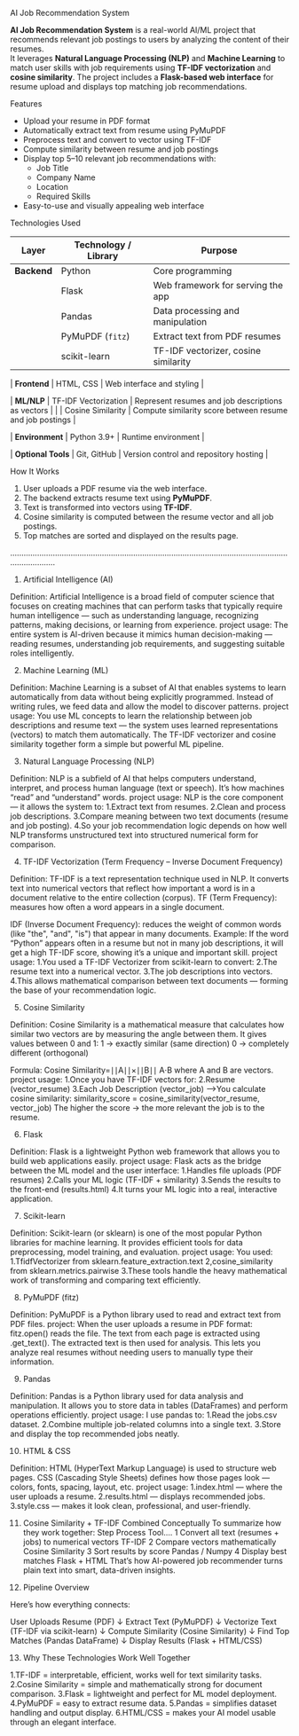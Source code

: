 AI Job Recommendation System

**AI Job Recommendation System** is a real-world AI/ML project that recommends relevant job postings to users by analyzing the content of their resumes.  
It leverages **Natural Language Processing (NLP)** and **Machine Learning** to match user skills with job requirements using **TF-IDF vectorization** and 
**cosine similarity**.  The project includes a **Flask-based web interface** for resume upload and displays top matching job recommendations.


 Features

- Upload your resume in PDF format
- Automatically extract text from resume using PyMuPDF
- Preprocess text and convert to vector using TF-IDF
- Compute similarity between resume and job postings
- Display top 5–10 relevant job recommendations with:
  - Job Title
  - Company Name
  - Location
  - Required Skills
- Easy-to-use and visually appealing web interface


 Technologies Used

| Layer | Technology / Library | Purpose |
|-------|-------------------|---------|
| **Backend** | Python | Core programming |
|  | Flask | Web framework for serving the app |
|  | Pandas | Data processing and manipulation |
|  | PyMuPDF (`fitz`) | Extract text from PDF resumes |
|  | scikit-learn | TF-IDF vectorizer, cosine similarity |

| **Frontend** | HTML, CSS | Web interface and styling |

| **ML/NLP** | TF-IDF Vectorization | Represent resumes and job descriptions as vectors |
|  | Cosine Similarity | Compute similarity score between resume and job postings |

| **Environment** | Python 3.9+ | Runtime environment |

| **Optional Tools** | Git, GitHub | Version control and repository hosting |

 How It Works

1. User uploads a PDF resume via the web interface.
2. The backend extracts resume text using **PyMuPDF**.
3. Text is transformed into vectors using **TF-IDF**.
4. Cosine similarity is computed between the resume vector and all job postings.
5. Top matches are sorted and displayed on the results page.

................................................................................................................................................

1. Artificial Intelligence (AI)

Definition:
Artificial Intelligence is a broad field of computer science that focuses on creating machines that can perform tasks that typically 
require human intelligence — such as understanding language, recognizing patterns, making decisions, or learning from experience.
project usage:
The entire system is AI-driven because it mimics human decision-making — reading resumes, understanding job requirements, and suggesting suitable roles intelligently.

 2. Machine Learning (ML)

Definition:
Machine Learning is a subset of AI that enables systems to learn automatically from data without being explicitly programmed. 
Instead of writing rules, we feed data and allow the model to discover patterns.
project usage:
You use ML concepts to learn the relationship between job descriptions and resume text — the system uses learned representations (vectors) to match them automatically.
The TF-IDF vectorizer and cosine similarity together form a simple but powerful ML pipeline.

 3. Natural Language Processing (NLP)

Definition:
NLP is a subfield of AI that helps computers understand, interpret, and process human language (text or speech). It’s how machines “read” and “understand” words.
project usage:
NLP is the core component — it allows the system to:
1.Extract text from resumes.
2.Clean and process job descriptions.
3.Compare meaning between two text documents (resume and job posting).
4.So your job recommendation logic depends on how well NLP transforms unstructured text into structured numerical form for comparison.

 4. TF-IDF Vectorization (Term Frequency – Inverse Document Frequency)

Definition:
TF-IDF is a text representation technique used in NLP. It converts text into numerical vectors that reflect how important a word is in a document relative to the entire collection (corpus).
TF (Term Frequency): measures how often a word appears in a single document.

IDF (Inverse Document Frequency): reduces the weight of common words (like "the", "and", "is") that appear in many documents.
Example:
If the word “Python” appears often in a resume but not in many job descriptions, it will get a high TF-IDF score, showing it’s a unique and important skill.
project usage:
1.You used a TF-IDF Vectorizer from scikit-learn to convert:
2.The resume text into a numerical vector.
3.The job descriptions into vectors.
4.This allows mathematical comparison between text documents — forming the base of your recommendation logic.

 5. Cosine Similarity

Definition:
Cosine Similarity is a mathematical measure that calculates how similar two vectors are by measuring the angle between them.
It gives values between 0 and 1:
1 → exactly similar (same direction)
0 → completely different (orthogonal)

Formula:
Cosine Similarity=∣∣A∣∣×∣∣B∣∣ A⋅B
	​where A and B are vectors.
project usage:
1.Once you have TF-IDF vectors for:
2.Resume (vector_resume)
3.Each Job Description (vector_job)
   -->You calculate cosine similarity:
similarity_score = cosine_similarity(vector_resume, vector_job)
The higher the score → the more relevant the job is to the resume.

 6. Flask

Definition:
Flask is a lightweight Python web framework that allows you to build web applications easily.
project usage:
Flask acts as the bridge between the ML model and the user interface:
1.Handles file uploads (PDF resumes)
2.Calls your ML logic (TF-IDF + similarity)
3.Sends the results to the front-end (results.html)
4.It turns your ML logic into a real, interactive application.

 7. Scikit-learn

Definition:
Scikit-learn (or sklearn) is one of the most popular Python libraries for machine learning. It provides efficient tools for data preprocessing, model training, and evaluation.
 project usage:
You used:
1.TfidfVectorizer from sklearn.feature_extraction.text
2,cosine_similarity from sklearn.metrics.pairwise
3.These tools handle the heavy mathematical work of transforming and comparing text efficiently.

 8. PyMuPDF (fitz)

Definition:
PyMuPDF is a Python library used to read and extract text from PDF files.
 project:
When the user uploads a resume in PDF format:
fitz.open() reads the file.
The text from each page is extracted using .get_text().
The extracted text is then used for analysis.
This lets you analyze real resumes without needing users to manually type their information.

9. Pandas

Definition:
Pandas is a Python library used for data analysis and manipulation. It allows you to store data
in tables (DataFrames) and perform operations efficiently.
 project usage:
I use pandas to:
1.Read the jobs.csv dataset.
2.Combine multiple job-related columns into a single text.
3.Store and display the top recommended jobs neatly.

 10. HTML & CSS

Definition:
HTML (HyperText Markup Language) is used to structure web pages.
CSS (Cascading Style Sheets) defines how those pages look — colors, fonts, spacing, layout, etc.
project usage:
1.index.html — where the user uploads a resume.
2.results.html — displays recommended jobs.
3.style.css — makes it look clean, professional, and user-friendly.

 11. Cosine Similarity + TF-IDF Combined Conceptually
To summarize how they work together:
Step	Process	Tool....
1	Convert all text (resumes + jobs) to numerical vectors	TF-IDF
2	Compare vectors mathematically	Cosine Similarity
3	Sort results by score	Pandas / Numpy
4	Display best matches	Flask + HTML
That’s how  AI-powered job recommender turns plain text into smart, data-driven insights.

 12. Pipeline Overview

Here’s how everything connects:

User Uploads Resume (PDF)
          ↓
Extract Text (PyMuPDF)
          ↓
Vectorize Text (TF-IDF via scikit-learn)
          ↓
Compute Similarity (Cosine Similarity)
          ↓
Find Top Matches (Pandas DataFrame)
          ↓
Display Results (Flask + HTML/CSS)


 13. Why These Technologies Work Well Together

1.TF-IDF = interpretable, efficient, works well for text similarity tasks.
2.Cosine Similarity = simple and mathematically strong for document comparison.
3.Flask = lightweight and perfect for ML model deployment.
4.PyMuPDF = easy to extract resume data.
5.Pandas = simplifies dataset handling and output display.
6.HTML/CSS = makes your AI model usable through an elegant interface.

